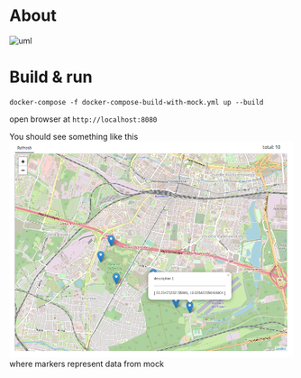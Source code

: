 # About 

![uml](http:////www.plantuml.com/plantuml/png/JOx13SCW34NlJE45MA27AdiaFJWK4IHg8zijoVP52OVS_B_q_lEaXcBVJt5pYolMkj0BK64LRXh5pLLuFqPvtcx6cdr2YmsFi-vvHES61rvosim_BmOU49We1bCmXjl0Gh-CK3XWsLWDA6NQX-X2VH-v6QP8x_xk7m00)


# Build & run 

```
docker-compose -f docker-compose-build-with-mock.yml up --build
```

open browser at `http://localhost:8080`

You should see something like this
![](screenshot.png)
where markers represent data from mock